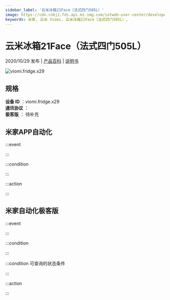 ```yaml
---
sidebar_label: '云米冰箱21Face（法式四门505L）'
image: https://cdn.cnbj1.fds.api.mi-img.com/iotweb-user-center/developer_16790489380919cVEJCp2.png?GalaxyAccessKeyId=AKVGLQWBOVIRQ3XLEW&Expires=9223372036854775807&Signature=Kli+2sQq3IUik00Y/v2Jh5mgOPw=
keywords: 米家, 云米 Viomi, 云米冰箱21Face（法式四门505L）, 
---
```

# 云米冰箱21Face（法式四门505L）

2020/10/29 发布 | [产品百科](https://home.mi.com/webapp/content/baike/product/index.html?model=viomi.fridge.x29/) | [说明书](https://home.mi.com/views/introduction.html?model=viomi.fridge.x29&region=cn)

![viomi.fridge.x29](https://cdn.cnbj1.fds.api.mi-img.com/iotweb-user-center/developer_16790489380919cVEJCp2.png?GalaxyAccessKeyId=AKVGLQWBOVIRQ3XLEW&Expires=9223372036854775807&Signature=Kli+2sQq3IUik00Y/v2Jh5mgOPw=)

## 规格  
> 
**设备 ID** ：viomi.fridge.x29  
**通讯协议** ：  
**极客版**  ： 待补充 


## 米家APP自动化  

:::event  

:::

:::condition  

:::

:::action   

:::

## 米家自动化极客版  

:::event  

:::

:::condition  

:::

:::condition 可查询的状态条件  

:::

:::action  

:::

        
